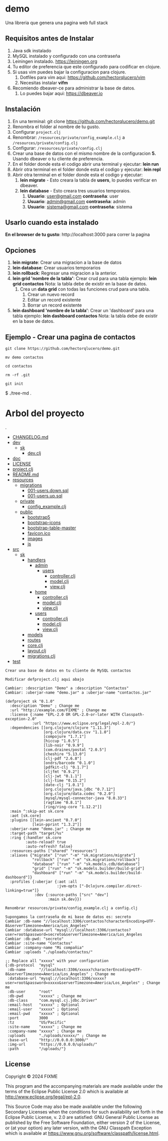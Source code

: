 # demo
Una libreria que genera una pagina web full stack

## Requisitos antes de Instalar
1. Java sdk instalado
2. MySQL instalado y configurado con una contraseña
3. Leiningen instalado. https://leiningen.org
4. Tu editor de preferencia que este configurado para codificar en clojure.
5. Si usas vim puedes bajar la configuracion para clojure.
    1. Dotfiles para vim aqui: https://github.com/hectorqlucero/vim
    1. Necesitas instalar **vifm**
6. Recomiendo dbeaver-ce para administrar la base de datos.
    1. Lo puedes bajar aqui: https://dbeaver.io

## Instalación
1. En una terminal: git clone https://github.com/hectorqlucero/demo.git
2. Renombra el folder al nombre de tu gusto.
3. Configurar `project.clj`
4. Renombrar: `/resources/private/config_example.clj` a `/resources/private/config.clj`
5. Configurar: `/resources/private/config.clj`
6. Crear una base de datos con el mismo nombre de la configuracion **5.** Usando dbeaver o tu cliente de preferencia.
7. En el folder donde esta el codigo abrir una terminal y ejecutar: **lein run**
8. Abrir otra terminal en el folder donde esta el codigo y ejecutar: **lein repl**
9. Abrir otra terminal en el folder donde esta el codigo y ejecutar:
    1. **lein migrate** - Esto creara la tabla de **users**, lo puedes verificar en dbeaver.
    2. **lein database** - Esto creara tres usuarios temporaios.
        1. **Usuario**: user@gmail.com    **contraseña**: user
        2. **Usuario**: admin@gmail.com   **contraseña**: admin
        3. **Usuario**: sistema@gmail.com **contraseña**: sistema

## Usarlo cuando esta instalado
**En el browser de tu gusto**: http://localhost:3000 para correr la pagina

## Opciones
1. **lein migrate**: Crear una migracion a la base de datos
2. **lein database**: Crear usuarios temporarios
3. **lein rollback**: Regresar una migracion a la anterior.
4. **lein grid 'nombre de la tabla'**: Crear crud para una tabla ejemplo: **lein grid contactos** Nota: la tabla debe de existir en la base de datos.
    1. Crea un **data grid** con todas las funciones crud para una tabla.
        1. Crear un nuevo record
        2. Editar un record existente
        3. Borrar un record existente
5. **lein dashboard 'nombre de la tabla'**: Crear un 'dashboard' para una tabla ejemplo: **lein dashboard contactos** Nota: la tabla debe de existir en la base de datos.


## Ejemplo - Crear una pagina de contactos
`git clone https://github.com/hectorqlucero/demo.git`

`mv demo contactos`

`cd contactos`

`rm -rf .git`

`git init`

$ ./tree-md .
# Arbol del proyecto

.
 * [CHANGELOG.md](./CHANGELOG.md)
 * [dev](./dev)
   * [sk](./dev/sk)
     * [dev.clj](./dev/sk/dev.clj)
 * [doc](./doc)
 * [LICENSE](/.LICENSE)
 * [project.clj](./project.clj)
 * [README.md](./README.md)
 * [resources](./resources)
   * [migrations](./resources/migrations)
     * [001-users.down.sql](./resources/migrations/001-users.down.sql)
     * [001-users.up.sql](./resources/migrations/001-users.up.sql)
   * [private](./resources/private)
     * [config_example.clj](./resources/private/config_example.clj)
   * [public](./resources/public)
     * [bootstrap5](./resources/public/bootstrap5)
     * [bootstrap-icons](./resources/public/bootstrap-icons)
     * [bootstrap-table-master](./resources/public/bootstrap-table-master)
     * [favicon.ico](./resources/public/favicon.ico)
     * [images](./resources/public/images)
     * [js](./resources/public/js)
 * [src](./src)
   * [sk](./src/sk)
     * [handlers](./src/sk/handlers)
       * [admin](./src/sk/handlers/admin)
         * [users](./src/sk/handlers/admin/users)
           * [controller.clj](./src/sk/handlers/admin/users/controller.clj)
           * [model.clj](./src/sk/handlers/admin/users/model.clj)
           * [view.clj](./src/sk/handlers/admin/users/view.clj)
       * [home](./src/sk/handlers/home)
         * [controller.clj](./src/sk/handlers/home/controller.clj)
         * [model.clj](./src/sk/handlers/home/model.clj)
         * [view.clj](./src/sk/handlers/home/view.clj)
       * [users](./src/sk/handlers/users)
         * [controller.clj](./src/sk/handlers/users/controller.clj)
         * [model.clj](./src/sk/handlers/users/model.clj)
         * [view.clj](./src/sk/handlers/users/view.clj)
     * [models](./src/sk/models)
     * [routes](./src/sk/routes)
     * [core.clj](./src/sk/core.clj)
     * [layout.clj](./src/sk/layout.clj)
     * [migrations.clj](./src/sk/migrations.clj)
 * [test](./test)

`Crear una base de datos en tu cliente de MySQL contactos`

`Modificar defproject.clj aqui abajo`
```
Cambiar: :description "Demo" a :description "Contactos"
Cambiar: :uberjar-name "demo.jar" a :uberjar-name "contactos.jar"

(defproject sk "0.1.0"
  :description "Demo" ; Change me
  :url "http://example.com/FIXME" ; Change me
  :license {:name "EPL-2.0 OR GPL-2.0-or-later WITH Classpath-exception-2.0"
            :url "https://www.eclipse.org/legal/epl-2.0/"}
  :dependencies [[org.clojure/clojure "1.11.3"]
                 [org.clojure/data.csv "1.1.0"]
                 [compojure "1.7.1"]
                 [hiccup "1.0.5"]
                 [lib-noir "0.9.9"]
                 [com.draines/postal "2.0.5"]
                 [cheshire "5.13.0"]
                 [clj-pdf "2.6.8"]
                 [ondrs/barcode "0.1.0"]
                 [pdfkit-clj "0.1.7"]
                 [cljfmt "0.9.2"]
                 [clj-jwt "0.1.1"]
                 [clj-time "0.15.2"]
                 [date-clj "1.0.1"]
                 [org.clojure/java.jdbc "0.7.12"]
                 [org.clojure/data.codec "0.2.0"]
                 [mysql/mysql-connector-java "8.0.33"]
                 [ragtime "0.8.1"]
                 [ring/ring-core "1.12.2"]]
  :main ^:skip-aot sk.core
  :aot [sk.core]
  :plugins [[lein-ancient "0.7.0"]
            [lein-pprint "1.3.2"]]
  :uberjar-name "demo.jar" ; Change me
  :target-path "target/%s"
  :ring {:handler sk.core
         :auto-reload? true
         :auto-refresh? false}
  :resources-paths ["shared" "resources"]
  :aliases {"migrate" ["run" "-m" "sk.migrations/migrate"]
            "rollback" ["run" "-m" "sk.migrations/rollback"]
            "database" ["run" "-m" "sk.models.cdb/database"]
            "grid" ["run" "-m" "sk.models.builder/build-grid"]
            "dashboard" ["run" "-m" "sk.models.builder/build-dashboard"]}
  :profiles {:uberjar {:aot :all
                       :jvm-opts ["-Dclojure.compiler.direct-linking=true"]}
             :dev {:source-paths ["src" "dev"]
                   :main sk.dev}})
```
`Renombrar resources/private/config_example.clj a config.clj`

```
Supongamos la contraseña de mi base de datos es: secreto
Cambiar :db-name "//localhost:3306/contactos?characterEncoding=UTF-8&serverTimezone=America/Los_Angeles"
Cambiar :database-url "mysql://localhost:3306/contactos?user=root&password=secreto&serverTimezone=America/Los_Angeles
Cambiar :db-pwd: "secreto"
Cambiar :site-name "Contactos"
Cambiar :company-name "Mi compañia"
Cambiar :uploads "./uploads/contactos/"

;; Replace all "xxxxx" with your configuration
{:db-protocol  "mysql"
 :db-name      "//localhost:3306/xxxxx?characterEncoding=UTF-8&serverTimezone=America/Los_Angeles" ; Change me
 :database-url "mysql://localhost:3306/xxxxx?user=root&password=xxxxx&serverTimezone=America/Los_Angeles" ; Change me
 :db-user      "root"
 :db-pwd       "xxxxx" ; Change me
 :db-class     "com.mysql.cj.jdbc.Driver"
 :email-host   "xxxxx" ; Optional
 :email-user   "xxxxx" ; Optional
 :email-pwd    "xxxxx" ; Optional
 :port         3000
 :tz           "US/Pacific"
 :site-name    "xxxxx" ; Change me
 :company-name "xxxxx" ; Change me
 :uploads      "./uploads/xxxxx/" ; Change me
 :base-url     "http://0.0.0.0:3000/"
 :img-url      "https://0.0.0.0/uploads/"
 :path         "/uploads/"}
```
## License

Copyright © 2024 FIXME

This program and the accompanying materials are made available under the
terms of the Eclipse Public License 2.0 which is available at
http://www.eclipse.org/legal/epl-2.0.

This Source Code may also be made available under the following Secondary
Licenses when the conditions for such availability set forth in the Eclipse
Public License, v. 2.0 are satisfied: GNU General Public License as published by
the Free Software Foundation, either version 2 of the License, or (at your
option) any later version, with the GNU Classpath Exception which is available
at https://www.gnu.org/software/classpath/license.html.
